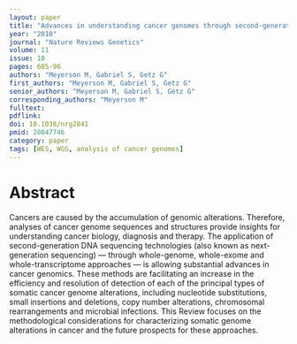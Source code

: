 ```yaml
---
layout: paper
title: "Advances in understanding cancer genomes through second-generation sequencing"
year: "2010"
journal: "Nature Reviews Genetics"
volume: 11
issue: 10
pages: 685-96
authors: "Meyerson M, Gabriel S, Getz G"
first_authors: "Meyerson M, Gabriel S, Getz G"
senior_authors: "Meyerson M, Gabriel S, Getz G"
corresponding_authors: "Meyerson M"
fulltext:
pdflink:
doi: 10.1038/nrg2841
pmid: 20847746
category: paper
tags: [WES, WGS, analysis of cancer genomes]
---
```


# Abstract

Cancers are caused by the accumulation of genomic alterations. Therefore, analyses of cancer genome sequences and structures provide insights for understanding cancer biology, diagnosis and therapy. The application of second-generation DNA sequencing technologies (also known as next-generation sequencing) — through whole-genome, whole-exome and whole-transcriptome approaches — is allowing substantial advances in cancer genomics. These methods are facilitating an increase in the efficiency and resolution of detection of each of the principal types of somatic cancer genome alterations, including nucleotide substitutions, small insertions and deletions, copy number alterations, chromosomal rearrangements and microbial infections. This Review focuses on the methodological considerations for characterizing somatic genome alterations in cancer and the future prospects for these approaches.





